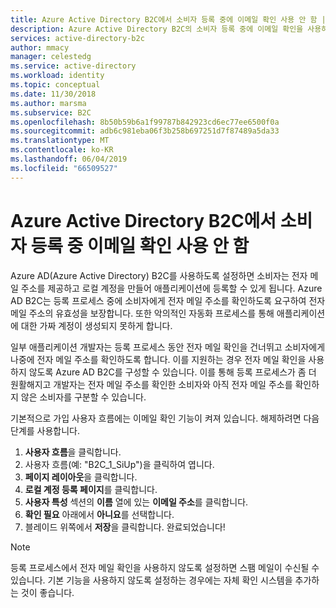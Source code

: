 ```yaml
---
title: Azure Active Directory B2C에서 소비자 등록 중에 이메일 확인 사용 안 함 | Microsoft Docs
description: Azure Active Directory B2C의 소비자 등록 중에 이메일 확인을 사용하지 않도록 설정하는 방법을 보여주는 토픽입니다.
services: active-directory-b2c
author: mmacy
manager: celestedg
ms.service: active-directory
ms.workload: identity
ms.topic: conceptual
ms.date: 11/30/2018
ms.author: marsma
ms.subservice: B2C
ms.openlocfilehash: 8b50b59b6a1f99787b842923cd6ec77ee6500f0a
ms.sourcegitcommit: adb6c981eba06f3b258b697251d7f87489a5da33
ms.translationtype: MT
ms.contentlocale: ko-KR
ms.lasthandoff: 06/04/2019
ms.locfileid: "66509527"
---
```

# <a name="disable-email-verification-during-consumer-sign-up-in-azure-active-directory-b2c"></a>Azure Active Directory B2C에서 소비자 등록 중 이메일 확인 사용 안 함 
Azure AD(Azure Active Directory) B2C를 사용하도록 설정하면 소비자는 전자 메일 주소를 제공하고 로컬 계정을 만들어 애플리케이션에 등록할 수 있게 됩니다. Azure AD B2C는 등록 프로세스 중에 소비자에게 전자 메일 주소를 확인하도록 요구하여 전자 메일 주소의 유효성을 보장합니다. 또한 악의적인 자동화 프로세스를 통해 애플리케이션에 대한 가짜 계정이 생성되지 못하게 합니다.

일부 애플리케이션 개발자는 등록 프로세스 동안 전자 메일 확인을 건너뛰고 소비자에게 나중에 전자 메일 주소를 확인하도록 합니다. 이를 지원하는 경우 전자 메일 확인을 사용하지 않도록 Azure AD B2C를 구성할 수 있습니다. 이를 통해 등록 프로세스가 좀 더 원활해지고 개발자는 전자 메일 주소를 확인한 소비자와 아직 전자 메일 주소를 확인하지 않은 소비자를 구분할 수 있습니다.

기본적으로 가입 사용자 흐름에는 이메일 확인 기능이 켜져 있습니다. 해제하려면 다음 단계를 사용합니다.

1. **사용자 흐름**을 클릭합니다.
2. 사용자 흐름(예: "B2C_1_SiUp")을 클릭하여 엽니다. 
3. **페이지 레이아웃**을 클릭합니다.
4. **로컬 계정 등록 페이지**를 클릭합니다.
5. **사용자 특성** 섹션의 **이름** 열에 있는 **이메일 주소**를 클릭합니다.
6. **확인 필요** 아래에서 **아니요**를 선택합니다.
7. 블레이드 위쪽에서 **저장**을 클릭합니다. 완료되었습니다!

> [!NOTE]
> 등록 프로세스에서 전자 메일 확인을 사용하지 않도록 설정하면 스팸 메일이 수신될 수 있습니다. 기본 기능을 사용하지 않도록 설정하는 경우에는 자체 확인 시스템을 추가하는 것이 좋습니다.
> 
>
